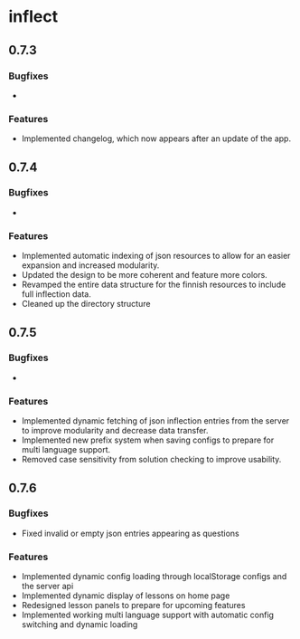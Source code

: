 # inflect

## 0.7.3

### Bugfixes

- 

### Features

- Implemented changelog, which now appears after an update of the app.

## 0.7.4

### Bugfixes

- 

### Features

- Implemented automatic indexing of json resources to allow for an easier expansion and increased modularity.
- Updated the design to be more coherent and feature more colors.
- Revamped the entire data structure for the finnish resources to include full inflection data.
- Cleaned up the directory structure

## 0.7.5

### Bugfixes

- 

### Features

- Implemented dynamic fetching of json inflection entries from the server to improve modularity and decrease data transfer.
- Implemented new prefix system when saving configs to prepare for multi language support.
- Removed case sensitivity from solution checking to improve usability.

## 0.7.6

### Bugfixes

- Fixed invalid or empty json entries appearing as questions

### Features

- Implemented dynamic config loading through localStorage configs and the server api
- Implemented dynamic display of lessons on home page
- Redesigned lesson panels to prepare for upcoming features
- Implemented working multi language support with automatic config switching and dynamic loading